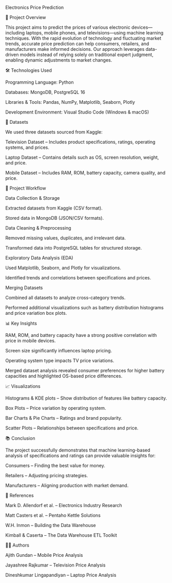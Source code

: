 Electronics Price Prediction

📌 Project Overview

This project aims to predict the prices of various electronic devices—including laptops, mobile phones, and televisions—using machine learning techniques. With the rapid evolution of technology and fluctuating market trends, accurate price prediction can help consumers, retailers, and manufacturers make informed decisions.
Our approach leverages data-driven models instead of relying solely on traditional expert judgment, enabling dynamic adjustments to market changes.

🛠️ Technologies Used

Programming Language: Python

Databases: MongoDB, PostgreSQL 16

Libraries & Tools: Pandas, NumPy, Matplotlib, Seaborn, Plotly

Development Environment: Visual Studio Code (Windows & macOS)

📂 Datasets

We used three datasets sourced from Kaggle:

Television Dataset – Includes product specifications, ratings, operating systems, and prices.

Laptop Dataset – Contains details such as OS, screen resolution, weight, and price.

Mobile Dataset – Includes RAM, ROM, battery capacity, camera quality, and price.

🔄 Project Workflow

Data Collection & Storage

Extracted datasets from Kaggle (CSV format).

Stored data in MongoDB (JSON/CSV formats).

Data Cleaning & Preprocessing

Removed missing values, duplicates, and irrelevant data.

Transformed data into PostgreSQL tables for structured storage.

Exploratory Data Analysis (EDA)

Used Matplotlib, Seaborn, and Plotly for visualizations.

Identified trends and correlations between specifications and prices.

Merging Datasets

Combined all datasets to analyze cross-category trends.

Performed additional visualizations such as battery distribution histograms and price variation box plots.

📊 Key Insights

RAM, ROM, and battery capacity have a strong positive correlation with price in mobile devices.

Screen size significantly influences laptop pricing.

Operating system type impacts TV price variations.

Merged dataset analysis revealed consumer preferences for higher battery capacities and highlighted OS-based price differences.

📈 Visualizations

Histograms & KDE plots – Show distribution of features like battery capacity.

Box Plots – Price variation by operating system.

Bar Charts & Pie Charts – Ratings and brand popularity.

Scatter Plots – Relationships between specifications and price.

📚 Conclusion

The project successfully demonstrates that machine learning-based analysis of specifications and ratings can provide valuable insights for:

Consumers – Finding the best value for money.

Retailers – Adjusting pricing strategies.

Manufacturers – Aligning production with market demand.

📜 References

Mark D. Allendorf et al. – Electronics Industry Research

Matt Casters et al. – Pentaho Kettle Solutions

W.H. Inmon – Building the Data Warehouse

Kimball & Caserta – The Data Warehouse ETL Toolkit

👨‍💻 Authors

Ajith Gundan – Mobile Price Analysis

Jayashree Rajkumar – Television Price Analysis

Dineshkumar Lingapandiyan – Laptop Price Analysis
